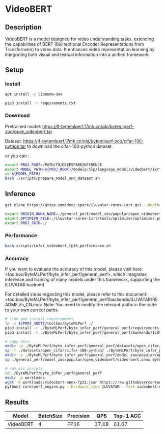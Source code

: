 # VideoBERT

## Description

VideoBERT is a model designed for video understanding tasks, extending the capabilities of BERT (Bidirectional Encoder Representations from Transformers) to video data. It enhances video representation learning by integrating both visual and textual information into a unified framework.

## Setup

### Install

```bash
apt install -y libnuma-dev

pip3 install -r requirements.txt
```

### Download

Pretrained model: <https://lf-bytemlperf.17mh.cn/obj/bytemlperf-zoo/open_videobert.tar>

Dataset: <https://lf-bytemlperf.17mh.cn/obj/bytemlperf-zoo/cifar-100-python.tar> to download the cifar-100-python dataset.

or you can :

```bash
export PROJ_ROOT=/PATH/TO/DEEPSPARKINFERENCE
export MODEL_PATH=${PROJ_ROOT}/models/nlp/language_model/videobert/ixrt
cd ${MODEL_PATH}
bash ./scripts/prepare_model_and_dataset.sh
```

## Inference

```bash
git clone https://gitee.com/deep-spark/iluvatar-corex-ixrt.git --depth=1

export ORIGIN_ONNX_NAME=./general_perf/model_zoo/popular/open_videobert/video-bert
export OPTIMIER_FILE=./iluvatar-corex-ixrt/tools/optimizer/optimizer.py
export PROJ_PATH=./
```

### Performance

```bash
bash scripts/infer_videobert_fp16_performance.sh
```

### Accuracy

If you want to evaluate the accuracy of this model, please visit here: <toolbox/ByteMLPerf/byte_infer_perf/general_perf>, which integrates inference and training of many models under this framework, supporting the ILUVATAR backend

For detailed steps regarding this model, please refer to this document: <toolbox/ByteMLPerf/byte_infer_perf/general_perf/backends/ILUVATAR/README.zh_CN.md> Note: You need to modify the relevant paths in the code to your own correct paths.

```bash
# link and install requirements
ln -s ${PROJ_ROOT}/toolbox/ByteMLPerf ./
pip3 install -r ./ByteMLPerf/byte_infer_perf/general_perf/requirements.txt
pip3 install -r ./ByteMLPerf/byte_infer_perf/general_perf/backends/ILUVATAR/requirements.txt

# copy data
mkdir -p ./ByteMLPerf/byte_infer_perf/general_perf/datasets/open_cifar/
cp -r ./datasets/open_cifar/cifar-100-python/ ./ByteMLPerf/byte_infer_perf/general_perf/datasets/open_cifar/
mkdir -p ./ByteMLPerf/byte_infer_perf/general_perf/model_zoo/popular/open_videobert/
cp ./general_perf/model_zoo/popular/open_videobert/video-bert.onnx ByteMLPerf/byte_infer_perf/general_perf/model_zoo/popular/open_videobert/

# run acc scripts
cd ./ByteMLPerf/byte_infer_perf/general_perf
mkdir -p workloads
wget -O workloads/videobert-onnx-fp32.json https://raw.githubusercontent.com/bytedance/ByteMLPerf/refs/heads/main/byte_infer_perf/general_perf/workloads/videobert-onnx-fp32.json
python3 core/perf_engine.py --hardware_type ILUVATAR --task videobert-onnx-fp32
```

## Results

| Model     | BatchSize | Precision | QPS   | Top-1 ACC |
| --------- | --------- | --------- | ----- | --------- |
| VideoBERT | 4         | FP16      | 37.68 | 61.67     |
